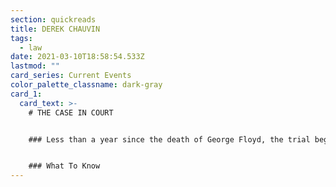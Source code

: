 ```yaml
---
section: quickreads
title: DEREK CHAUVIN
tags:
  - law
date: 2021-03-10T18:58:54.533Z
lastmod: ""
card_series: Current Events
color_palette_classname: dark-gray
card_1:
  card_text: >-
    # THE CASE IN COURT


    ### Less than a year since the death of George Floyd, the trial begins for a former Minneapolis officer charged with his murder.


    ### What To Know
---
```

